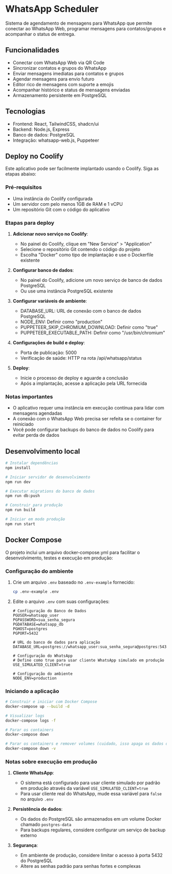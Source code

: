 # WhatsApp Scheduler

Sistema de agendamento de mensagens para WhatsApp que permite conectar ao WhatsApp Web, programar mensagens para contatos/grupos e acompanhar o status de entrega.

## Funcionalidades

- Conectar com WhatsApp Web via QR Code
- Sincronizar contatos e grupos do WhatsApp
- Enviar mensagens imediatas para contatos e grupos
- Agendar mensagens para envio futuro
- Editor rico de mensagens com suporte a emojis
- Acompanhar histórico e status de mensagens enviadas
- Armazenamento persistente em PostgreSQL

## Tecnologias

- Frontend: React, TailwindCSS, shadcn/ui
- Backend: Node.js, Express
- Banco de dados: PostgreSQL
- Integração: whatsapp-web.js, Puppeteer

## Deploy no Coolify

Este aplicativo pode ser facilmente implantado usando o Coolify. Siga as etapas abaixo:

### Pré-requisitos

- Uma instância do Coolify configurada
- Um servidor com pelo menos 1GB de RAM e 1 vCPU
- Um repositório Git com o código do aplicativo

### Etapas para deploy

1. **Adicionar novo serviço no Coolify**:
   - No painel do Coolify, clique em "New Service" > "Application"
   - Selecione o repositório Git contendo o código do projeto
   - Escolha "Docker" como tipo de implantação e use o Dockerfile existente

2. **Configurar banco de dados**:
   - No painel do Coolify, adicione um novo serviço de banco de dados PostgreSQL
   - Ou use uma instância PostgreSQL existente

3. **Configurar variáveis de ambiente**:
   - DATABASE_URL: URL de conexão com o banco de dados PostgreSQL
   - NODE_ENV: Definir como "production"
   - PUPPETEER_SKIP_CHROMIUM_DOWNLOAD: Definir como "true"
   - PUPPETEER_EXECUTABLE_PATH: Definir como "/usr/bin/chromium"

4. **Configurações de build e deploy**:
   - Porta de publicação: 5000
   - Verificação de saúde: HTTP na rota /api/whatsapp/status

5. **Deploy**:
   - Inicie o processo de deploy e aguarde a conclusão
   - Após a implantação, acesse a aplicação pela URL fornecida

### Notas importantes

- O aplicativo requer uma instância em execução contínua para lidar com mensagens agendadas
- A conexão com o WhatsApp Web precisa ser refeita se o container for reiniciado
- Você pode configurar backups do banco de dados no Coolify para evitar perda de dados

## Desenvolvimento local

```bash
# Instalar dependências
npm install

# Iniciar servidor de desenvolvimento
npm run dev

# Executar migrations do banco de dados
npm run db:push

# Construir para produção
npm run build

# Iniciar em modo produção
npm run start
```

## Docker Compose

O projeto inclui um arquivo docker-compose.yml para facilitar o desenvolvimento, testes e execução em produção:

### Configuração do ambiente

1. Crie um arquivo `.env` baseado no `.env-example` fornecido:
   ```bash
   cp .env-example .env
   ```

2. Edite o arquivo `.env` com suas configurações:
   ```
   # Configuração do Banco de Dados
   PGUSER=whatsapp_user
   PGPASSWORD=sua_senha_segura
   PGDATABASE=whatsapp_db
   PGHOST=postgres
   PGPORT=5432

   # URL do banco de dados para aplicação
   DATABASE_URL=postgres://whatsapp_user:sua_senha_segura@postgres:5432/whatsapp_db

   # Configuração do WhatsApp
   # Define como true para usar cliente WhatsApp simulado em produção
   USE_SIMULATED_CLIENT=true

   # Configuração do ambiente
   NODE_ENV=production
   ```

### Iniciando a aplicação

```bash
# Construir e iniciar com Docker Compose
docker-compose up --build -d

# Visualizar logs
docker-compose logs -f

# Parar os containers
docker-compose down

# Parar os containers e remover volumes (cuidado, isso apaga os dados do banco)
docker-compose down -v
```

### Notas sobre execução em produção

1. **Cliente WhatsApp**:
   - O sistema está configurado para usar cliente simulado por padrão em produção através da variável `USE_SIMULATED_CLIENT=true`
   - Para usar cliente real do WhatsApp, mude essa variável para `false` no arquivo `.env`

2. **Persistência de dados**:
   - Os dados do PostgreSQL são armazenados em um volume Docker chamado `postgres-data`
   - Para backups regulares, considere configurar um serviço de backup externo

3. **Segurança**:
   - Em ambiente de produção, considere limitar o acesso à porta 5432 do PostgreSQL 
   - Altere as senhas padrão para senhas fortes e complexas